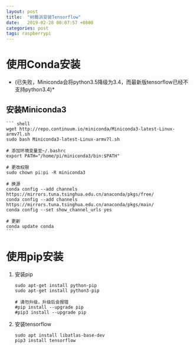 ```yaml
---
layout: post
title:  "树莓派安装Tensorflow"
date:   2019-02-28 00:07:57 +0800
categories: post
tags: raspberrypi
---
```


# 使用Conda安装

* (已失败，Miniconda会将python3.5降级为3.4，而最新版tensorflow已经不支持python3.4)*

## 安装Miniconda3

    ``` shell
    wget http://repo.continuum.io/miniconda/Miniconda3-latest-Linux-armv7l.sh
    sudo bash Miniconda3-latest-Linux-armv7l.sh

    # 添加环境变量至~/.bashrc
    export PATH="/home/pi/miniconda3/bin:$PATH"

    # 更改权限
    sudo chown pi:pi -R miniconda3

    # 换源
    conda config --add channels https://mirrors.tuna.tsinghua.edu.cn/anaconda/pkgs/free/
    conda config --add channels https://mirrors.tuna.tsinghua.edu.cn/anaconda/pkgs/main/
    conda config --set show_channel_urls yes

    # 更新
    conda update conda
    ```

# 使用pip安装

1. 安装pip

    ``` shell
    sudo apt-get install python-pip
    sudo apt-get install python3-pip

    # 请勿升级，升级后会报错
    #pip install --upgrade pip
    #pip3 install --upgrade pip
    ```

2. 安装tensorflow

    ``` shell
    sudo apt install libatlas-base-dev
    pip3 install tensorflow
    ```